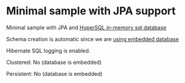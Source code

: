 Minimal sample with JPA support
============================

Minimal sample with JPA and [HyperSQL  in-memory sql database](http://hsqldb.org/)

Schema creation is automatic since we are [using embedded database](https://docs.spring.io/spring-boot/docs/current/reference/html/howto-database-initialization.html#howto-initialize-a-database-using-hibernate)

Hibernate SQL logging is enabled.


Clustered: No  (database is embedded)

Persistent: No (database is embedded)
